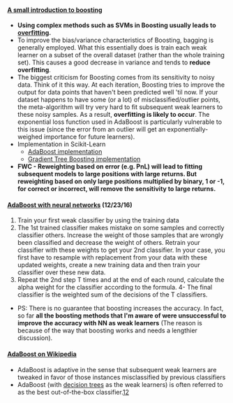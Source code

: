 #### [A small introduction to boosting](https://codesachin.wordpress.com/2016/03/06/a-small-introduction-to-boosting/)
* **Using complex methods such as SVMs in Boosting usually leads to [overfitting](https://en.wikipedia.org/wiki/Overfitting).**
* To improve the bias/variance characteristics of Boosting, bagging is generally employed. What this essentially does is train each weak learner on a subset of the overall dataset (rather than the whole training set). This causes a good decrease in variance and tends to **reduce overfitting**.
* The biggest criticism for Boosting comes from its sensitivity to noisy data. Think of it this way. At each iteration, Boosting tries to improve the output for data points that haven't been predicted well 'til now. If your dataset happens to have some (or a lot) of misclassified/outlier points, the meta-algorithm will try very hard to fit subsequent weak learners to these noisy samples. As a result, **overfitting is likely to occur**. The exponential loss function used in AdaBoost is particularly vulnerable to this issue (since the error from an outlier will get an exponentially-weighed importance for future learners).
* Implementation in Scikit-Learn
  * [AdaBoost implementation](http://scikit-learn.org/stable/modules/ensemble.html#adaboost)
  * [Gradient Tree Boosting implementation](http://scikit-learn.org/stable/modules/ensemble.html#gradient-tree-boosting)
* **FWC - Reweighting based on error (e.g. PnL) will lead to fitting subsequent models to large positions with large returns.  But reweighting based on only large positions multiplied by binary, 1 or -1, for correct or incorrect, will remove the sensitivity to large returns.**

#### [AdaBoost with neural networks](http://stackoverflow.com/questions/35691636/adaboost-with-neural-networks) (12/23/16)
  1. Train your first weak classifier by using the training data
  2. The 1st trained classifier makes mistake on some samples and correctly classifier others. Increase the weight of those samples that are wrongly been classified and decrease the weight of others. Retrain your classifier with these weights to get your 2nd classifier. In your case, you first have to resample with replacement from your data with these updated weights, create a new training data and then train your classifier over these new data.
  3. Repeat the 2nd step T times and at the end of each round, calculate the alpha weight for the classifier according to the formula. 4- The final classifier is the weighted sum of the decisions of the T classifiers.
* PS: There is no guarantee that boosting increases the accuracy. In fact, so far **all the boosting methods that I'm aware of were unsuccessful to improve the accuracy with NN as weak learners** (The reason is because of the way that boosting works and needs a lengthier discussion).

#### [AdaBoost on Wikipedia](https://en.wikipedia.org/wiki/AdaBoost)
* AdaBoost is adaptive in the sense that subsequent weak learners are tweaked in favor of those instances misclassified by previous classifiers
* AdaBoost (with [decision trees](https://en.wikipedia.org/wiki/Decision_tree_learning) as the weak learners) is often referred to as the best out-of-the-box classifier.[1](https://en.wikipedia.org/wiki/AdaBoost#cite_note-1)[2](https://en.wikipedia.org/wiki/AdaBoost#cite_note-2)